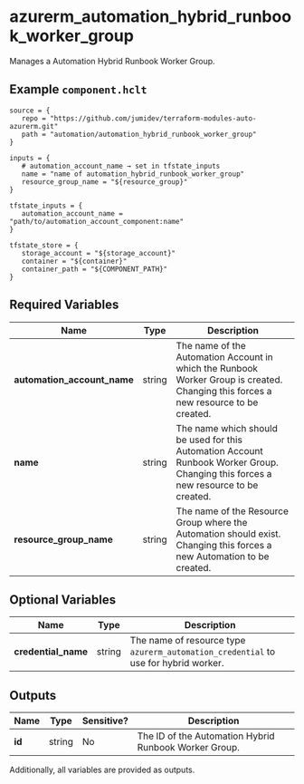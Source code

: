 # azurerm_automation_hybrid_runbook_worker_group

Manages a Automation Hybrid Runbook Worker Group.

## Example `component.hclt`

```hcl
source = {
   repo = "https://github.com/jumidev/terraform-modules-auto-azurerm.git"   
   path = "automation/automation_hybrid_runbook_worker_group"   
}

inputs = {
   # automation_account_name → set in tfstate_inputs
   name = "name of automation_hybrid_runbook_worker_group"   
   resource_group_name = "${resource_group}"   
}

tfstate_inputs = {
   automation_account_name = "path/to/automation_account_component:name"   
}

tfstate_store = {
   storage_account = "${storage_account}"   
   container = "${container}"   
   container_path = "${COMPONENT_PATH}"   
}

```

## Required Variables

| Name | Type |  Description |
| ---- | --------- |  ----------- |
| **automation_account_name** | string |  The name of the Automation Account in which the Runbook Worker Group is created. Changing this forces a new resource to be created. | 
| **name** | string |  The name which should be used for this Automation Account Runbook Worker Group. Changing this forces a new resource to be created. | 
| **resource_group_name** | string |  The name of the Resource Group where the Automation should exist. Changing this forces a new Automation to be created. | 

## Optional Variables

| Name | Type |  Description |
| ---- | --------- |  ----------- |
| **credential_name** | string |  The name of resource type `azurerm_automation_credential` to use for hybrid worker. | 



## Outputs

| Name | Type | Sensitive? | Description |
| ---- | ---- | --------- | --------- |
| **id** | string | No  | The ID of the Automation Hybrid Runbook Worker Group. | 

Additionally, all variables are provided as outputs.
